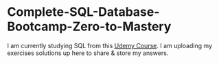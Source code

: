 # Complete-SQL-Database-Bootcamp-Zero-to-Mastery

I am currently studying SQL from this [Udemy Course](https://www.udemy.com/course/complete-sql-databases-bootcamp-zero-to-mastery/). I am uploading my exercises solutions up here to share & store my answers.
